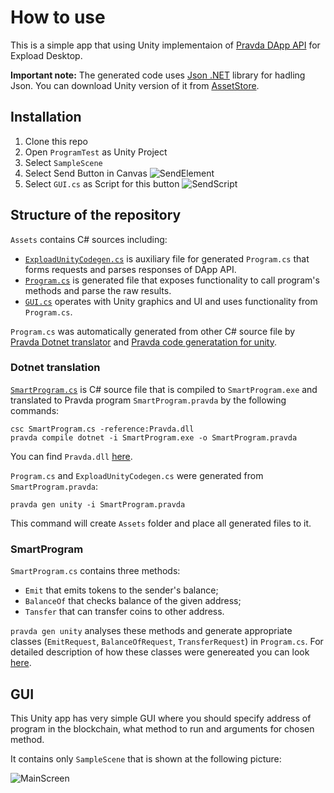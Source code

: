 # How to use

This is a simple app that using Unity implementaion of [Pravda DApp API](https://developers.expload.com/documentation/pravda/integration/dapp-api/) for Expload Desktop. 

**Important note:**
The generated code uses [Json .NET](https://www.newtonsoft.com/json) library for hadling Json.
You can download Unity version of it from [AssetStore](https://assetstore.unity.com/packages/tools/input-management/json-net-for-unity-11347).

## Installation

 1. Clone this repo 
 2. Open `ProgramTest` as Unity Project
 3. Select `SampleScene`
 3. Select Send Button in Canvas ![SendElement](https://raw.githubusercontent.com/expload/expload-unity-sample/master/pics/SendElement.png)
 4. Select `GUI.cs` as Script for this button ![SendScript](https://raw.githubusercontent.com/expload/expload-unity-sample/master/pics/SendScript.png)

## Structure of the repository 

`Assets` contains C# sources including:
 - [`ExploadUnityCodegen.cs`](https://github.com/expload/expload-unity-sample/blob/master/ProgramTest/Assets/ExploadUnityCodegen.cs) is auxiliary file for generated `Program.cs` that forms requests and parses responses of DApp API.  
 - [`Program.cs`](https://github.com/expload/expload-unity-sample/blob/master/ProgramTest/Assets/Program.cs) is generated file that exposes functionality to call program's methods and parse the raw results.  
 - [`GUI.cs`](https://github.com/expload/expload-unity-sample/blob/master/ProgramTest/Assets/Scenes/GUI.cs) operates with Unity graphics and UI and uses functionality from `Program.cs`. 

`Program.cs` was automatically generated from other C# source file by [Pravda Dotnet translator](https://developers.expload.com/documentation/pravda/using-dotnet/classes-translation/) and [Pravda code generatation for unity](https://developers.expload.com/documentation/pravda/integration/codegen/).

### Dotnet translation 

[`SmartProgram.cs`](https://github.com/expload/pravda/blob/master/dotnet-tests/resources/SmartProgram.cs) is C# source file that is compiled to `SmartProgram.exe` and translated to Pravda program `SmartProgram.pravda` by the following commands: 

```
csc SmartProgram.cs -reference:Pravda.dll
pravda compile dotnet -i SmartProgram.exe -o SmartProgram.pravda
``` 

You can find `Pravda.dll` [here](https://github.com/expload/pravda/blob/master/PravdaDotNet/Pravda.dll).

`Program.cs` and `ExploadUnityCodegen.cs` were generated from `SmartProgram.pravda`:

```
pravda gen unity -i SmartProgram.pravda
```

This command will create `Assets` folder and place all generated files to it. 

### SmartProgram

`SmartProgram.cs` contains three methods: 
 - `Emit` that emits tokens to the sender's balance;
 - `BalanceOf` that checks balance of the given address;
 - `Tansfer` that can transfer coins to other address.

`pravda gen unity` analyses these methods and generate appropriate classes (`EmitRequest`, `BalanceOfRequest`, `TransferRequest`) in `Program.cs`. 
For detailed description of how these classes were genereated you can look [here](https://developers.expload.com/documentation/pravda/integration/codegen/).

## GUI

This Unity app has very simple GUI where you should specify address of program in the blockchain, what method to run and arguments for chosen method. 

It contains only `SampleScene` that is shown at the following picture:

![MainScreen](https://raw.githubusercontent.com/expload/expload-unity-sample/master/pics/MainScreen.png)
